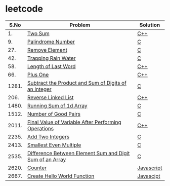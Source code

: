 # leetcode
|S.No|Problem|Solution|
|----|-------|--------|
|1.|[Two Sum](https://leetcode.com/problems/two-sum/)|[C++](https://github.com/DEEPADHARSHINI-633/leetcode/blob/main/Problems/Two%20Sum)|
|9.|[Palindrome Number](https://leetcode.com/problems/palindrome-number/)|[C](https://github.com/DEEPADHARSHINI-633/leetcode/blob/main/Problems/Palindrome%20Number)|
|27.|[Remove Element](https://leetcode.com/problems/remove-element/)|[C](https://github.com/DEEPADHARSHINI-633/leetcode/blob/main/Problems/Remove%20Element)|
|42.|[Trapping Rain Water](https://leetcode.com/problems/trapping-rain-water/)|[C](https://github.com/DEEPADHARSHINI-633/leetcode/blob/main/Problems/Trapping%20Rain%20Water)|
|58.|[Length of Last Word](https://leetcode.com/problems/length-of-last-word/)|[C++](https://github.com/DEEPADHARSHINI-633/leetcode/blob/main/Problems/Length%20of%20Last%20Word)|
|66.|[Plus One](https://leetcode.com/problems/plus-one/)|[C++](https://github.com/DEEPADHARSHINI-633/leetcode/blob/main/Problems/Plus%20One)|
|1281.|[Subtract the Product and Sum of Digits of an Integer](https://leetcode.com/problems/subtract-the-product-and-sum-of-digits-of-an-integer/)|[C](https://github.com/DEEPADHARSHINI-633/leetcode/blob/main/Problems/Subtract%20the%20Product%20and%20Sum%20of%20Digits%20of%20an%20Integer)|
|206.|[Reverse Linked List](https://leetcode.com/problems/reverse-linked-list/)|[C++](https://github.com/DEEPADHARSHINI-633/leetcode/blob/main/Problems/Reverse%20Linked%20List)|
|1480.|[Running Sum of 1d Array](https://leetcode.com/problems/running-sum-of-1d-array/)|[C](https://github.com/DEEPADHARSHINI-633/leetcode/blob/main/Problems/Running%20Sum%20of%201d%20Array)|
|1512.|[Number of Good Pairs](https://leetcode.com/problems/number-of-good-pairs/)|[C](https://github.com/DEEPADHARSHINI-633/leetcode/blob/main/Problems/Number%20of%20Good%20Pairs)|
|2011.|[Final Value of Variable After Performing Operations](https://leetcode.com/problems/final-value-of-variable-after-performing-operations/)|[C++](https://github.com/DEEPADHARSHINI-633/leetcode/blob/main/Problems/Final%20Value%20of%20Variable%20After%20Performing%20Operations)|
|2235.|[Add Two Integers](https://leetcode.com/problems/add-two-integers/)|[C](https://github.com/DEEPADHARSHINI-633/leetcode/blob/main/Problems/Add%20Two%20Integers)|
|2413.|[Smallest Even Multiple](https://leetcode.com/problems/smallest-even-multiple/)|[C](https://github.com/DEEPADHARSHINI-633/leetcode/blob/main/Problems/Smallest%20Even%20Multiple)|
|2535.|[Difference Between Element Sum and Digit Sum of an Array](https://leetcode.com/problems/difference-between-element-sum-and-digit-sum-of-an-array/)|[C](https://github.com/DEEPADHARSHINI-633/leetcode/blob/main/Problems/Difference%20Between%20Element%20Sum%20and%20Digit%20Sum%20of%20an%20Array)|
|2620.|[Counter](https://leetcode.com/problems/counter/)|[Javascript](https://github.com/DEEPADHARSHINI-633/leetcode/blob/main/Problems/Counter)|
|2667.|[Create Hello World Function](https://leetcode.com/problems/create-hello-world-function/)|[Javascipt](https://github.com/DEEPADHARSHINI-633/leetcode/blob/main/Problems/Create%20Hello%20World%20Function)|









